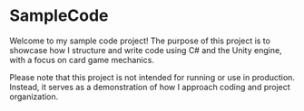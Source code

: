 # SampleCode

Welcome to my sample code project! The purpose of this project is to showcase how I structure and write code using C# and the Unity engine, with a focus on card game mechanics.

Please note that this project is not intended for running or use in production. Instead, it serves as a demonstration of how I approach coding and project organization.